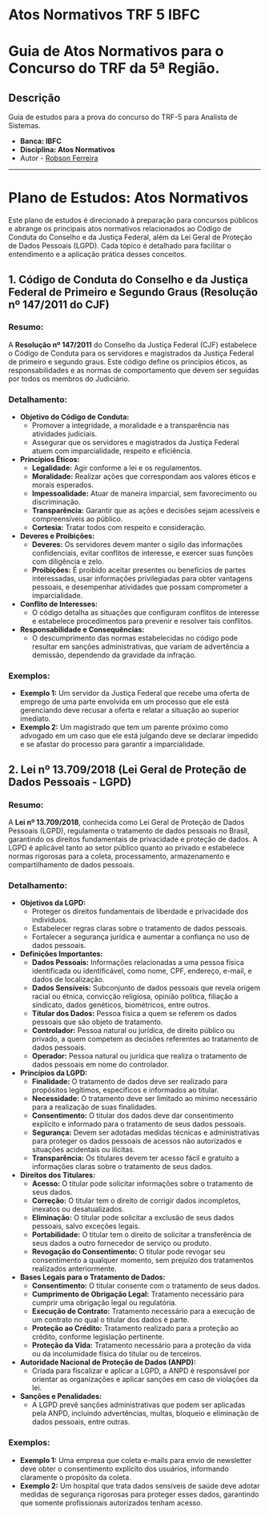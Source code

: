 # Atos Normativos TRF 5 IBFC

# Guia de Atos Normativos para o Concurso do TRF da 5ª Região.

## Descrição
Guia de estudos para a prova do concurso do TRF-5 para Analista de Sistemas.

- **Banca: IBFC**
- **Disciplina: Atos Normativos**
- Autor - [Robson Ferreira](https://github.com/RobsonFe)

<hr>

# Plano de Estudos: Atos Normativos

Este plano de estudos é direcionado à preparação para concursos públicos e abrange os principais atos normativos relacionados ao Código de Conduta do Conselho e da Justiça Federal, além da Lei Geral de Proteção de Dados Pessoais (LGPD). Cada tópico é detalhado para facilitar o entendimento e a aplicação prática desses conceitos.

## 1. Código de Conduta do Conselho e da Justiça Federal de Primeiro e Segundo Graus (Resolução nº 147/2011 do CJF)

### Resumo:
A **Resolução nº 147/2011** do Conselho da Justiça Federal (CJF) estabelece o Código de Conduta para os servidores e magistrados da Justiça Federal de primeiro e segundo graus. Este código define os princípios éticos, as responsabilidades e as normas de comportamento que devem ser seguidas por todos os membros do Judiciário.

### Detalhamento:
- **Objetivo do Código de Conduta:**
  - Promover a integridade, a moralidade e a transparência nas atividades judiciais.
  - Assegurar que os servidores e magistrados da Justiça Federal atuem com imparcialidade, respeito e eficiência.
- **Princípios Éticos:**
  - **Legalidade:** Agir conforme a lei e os regulamentos.
  - **Moralidade:** Realizar ações que correspondam aos valores éticos e morais esperados.
  - **Impessoalidade:** Atuar de maneira imparcial, sem favorecimento ou discriminação.
  - **Transparência:** Garantir que as ações e decisões sejam acessíveis e compreensíveis ao público.
  - **Cortesia:** Tratar todos com respeito e consideração.
- **Deveres e Proibições:**
  - **Deveres:** Os servidores devem manter o sigilo das informações confidenciais, evitar conflitos de interesse, e exercer suas funções com diligência e zelo.
  - **Proibições:** É proibido aceitar presentes ou benefícios de partes interessadas, usar informações privilegiadas para obter vantagens pessoais, e desempenhar atividades que possam comprometer a imparcialidade.
- **Conflito de Interesses:**
  - O código detalha as situações que configuram conflitos de interesse e estabelece procedimentos para prevenir e resolver tais conflitos.
- **Responsabilidade e Consequências:**
  - O descumprimento das normas estabelecidas no código pode resultar em sanções administrativas, que variam de advertência a demissão, dependendo da gravidade da infração.

### Exemplos:
- **Exemplo 1:** Um servidor da Justiça Federal que recebe uma oferta de emprego de uma parte envolvida em um processo que ele está gerenciando deve recusar a oferta e relatar a situação ao superior imediato.
- **Exemplo 2:** Um magistrado que tem um parente próximo como advogado em um caso que ele está julgando deve se declarar impedido e se afastar do processo para garantir a imparcialidade.

## 2. Lei nº 13.709/2018 (Lei Geral de Proteção de Dados Pessoais - LGPD)

### Resumo:
A **Lei nº 13.709/2018**, conhecida como Lei Geral de Proteção de Dados Pessoais (LGPD), regulamenta o tratamento de dados pessoais no Brasil, garantindo os direitos fundamentais de privacidade e proteção de dados. A LGPD é aplicável tanto ao setor público quanto ao privado e estabelece normas rigorosas para a coleta, processamento, armazenamento e compartilhamento de dados pessoais.

### Detalhamento:
- **Objetivos da LGPD:**
  - Proteger os direitos fundamentais de liberdade e privacidade dos indivíduos.
  - Estabelecer regras claras sobre o tratamento de dados pessoais.
  - Fortalecer a segurança jurídica e aumentar a confiança no uso de dados pessoais.
- **Definições Importantes:**
  - **Dados Pessoais:** Informações relacionadas a uma pessoa física identificada ou identificável, como nome, CPF, endereço, e-mail, e dados de localização.
  - **Dados Sensíveis:** Subconjunto de dados pessoais que revela origem racial ou étnica, convicção religiosa, opinião política, filiação a sindicato, dados genéticos, biométricos, entre outros.
  - **Titular dos Dados:** Pessoa física a quem se referem os dados pessoais que são objeto de tratamento.
  - **Controlador:** Pessoa natural ou jurídica, de direito público ou privado, a quem competem as decisões referentes ao tratamento de dados pessoais.
  - **Operador:** Pessoa natural ou jurídica que realiza o tratamento de dados pessoais em nome do controlador.
- **Princípios da LGPD:**
  - **Finalidade:** O tratamento de dados deve ser realizado para propósitos legítimos, específicos e informados ao titular.
  - **Necessidade:** O tratamento deve ser limitado ao mínimo necessário para a realização de suas finalidades.
  - **Consentimento:** O titular dos dados deve dar consentimento explícito e informado para o tratamento de seus dados pessoais.
  - **Segurança:** Devem ser adotadas medidas técnicas e administrativas para proteger os dados pessoais de acessos não autorizados e situações acidentais ou ilícitas.
  - **Transparência:** Os titulares devem ter acesso fácil e gratuito a informações claras sobre o tratamento de seus dados.
- **Direitos dos Titulares:**
  - **Acesso:** O titular pode solicitar informações sobre o tratamento de seus dados.
  - **Correção:** O titular tem o direito de corrigir dados incompletos, inexatos ou desatualizados.
  - **Eliminação:** O titular pode solicitar a exclusão de seus dados pessoais, salvo exceções legais.
  - **Portabilidade:** O titular tem o direito de solicitar a transferência de seus dados a outro fornecedor de serviço ou produto.
  - **Revogação do Consentimento:** O titular pode revogar seu consentimento a qualquer momento, sem prejuízo dos tratamentos realizados anteriormente.
- **Bases Legais para o Tratamento de Dados:**
  - **Consentimento:** O titular consente com o tratamento de seus dados.
  - **Cumprimento de Obrigação Legal:** Tratamento necessário para cumprir uma obrigação legal ou regulatória.
  - **Execução de Contrato:** Tratamento necessário para a execução de um contrato no qual o titular dos dados é parte.
  - **Proteção ao Crédito:** Tratamento realizado para a proteção ao crédito, conforme legislação pertinente.
  - **Proteção da Vida:** Tratamento necessário para a proteção da vida ou da incolumidade física do titular ou de terceiros.
- **Autoridade Nacional de Proteção de Dados (ANPD):**
  - Criada para fiscalizar e aplicar a LGPD, a ANPD é responsável por orientar as organizações e aplicar sanções em caso de violações da lei.
- **Sanções e Penalidades:**
  - A LGPD prevê sanções administrativas que podem ser aplicadas pela ANPD, incluindo advertências, multas, bloqueio e eliminação de dados pessoais, entre outras.
  
### Exemplos:
- **Exemplo 1:** Uma empresa que coleta e-mails para envio de newsletter deve obter o consentimento explícito dos usuários, informando claramente o propósito da coleta.
- **Exemplo 2:** Um hospital que trata dados sensíveis de saúde deve adotar medidas de segurança rigorosas para proteger esses dados, garantindo que somente profissionais autorizados tenham acesso.
